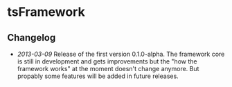 tsFramework
===========
Changelog
---------
- *2013-03-09* Release of the first version 0.1.0-alpha. The framework core is still in development and gets improvements but the "how the framework works" at the moment doesn't change anymore. But propably some features will be added in future releases.
